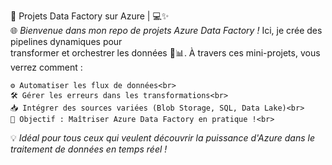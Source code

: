 🚀 Projets Data Factory sur Azure | 💻✨<br>
🌐 *Bienvenue dans mon repo de projets Azure Data Factory !* Ici, je crée des pipelines dynamiques pour<br> transformer et orchestrer les données 🔄📊. À travers ces mini-projets, vous verrez comment :<br>

    ⚙️ Automatiser les flux de données<br>
    🛠️ Gérer les erreurs dans les transformations<br>
    📥 Intégrer des sources variées (Blob Storage, SQL, Data Lake)<br>
    🎯 Objectif : Maîtriser Azure Data Factory en pratique !<br>
  
💡 *Idéal pour tous ceux qui veulent découvrir la puissance d'Azure dans le traitement de données en temps réel !*<br>
